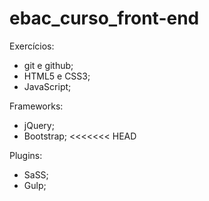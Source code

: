 # ebac_curso_front-end
Exercícios:
- git e github;
- HTML5 e CSS3;
- JavaScript;

Frameworks:
- jQuery;
- Bootstrap;
<<<<<<< HEAD

Plugins:
- SaSS;
- Gulp;
